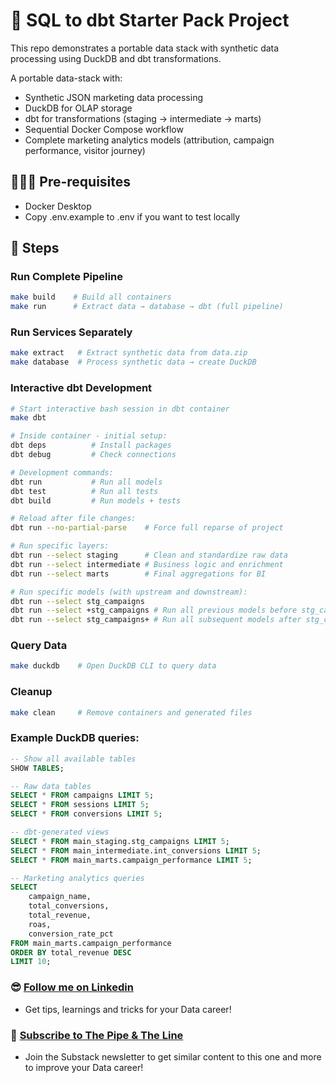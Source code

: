 # 🚀 SQL to dbt Starter Pack Project

This repo demonstrates a portable data stack with synthetic data processing using DuckDB and dbt transformations.

A portable data-stack with:
- Synthetic JSON marketing data processing
- DuckDB for OLAP storage  
- dbt for transformations (staging → intermediate → marts)
- Sequential Docker Compose workflow
- Complete marketing analytics models (attribution, campaign performance, visitor journey)

## 🙋🏻‍♂️ Pre-requisites
- Docker Desktop
- Copy .env.example to .env if you want to test locally

## 📝 Steps

### Run Complete Pipeline
```sh
make build    # Build all containers
make run      # Extract data → database → dbt (full pipeline)
```

### Run Services Separately
```sh
make extract   # Extract synthetic data from data.zip
make database  # Process synthetic data → create DuckDB
```

### Interactive dbt Development
```sh
# Start interactive bash session in dbt container
make dbt

# Inside container - initial setup:
dbt deps          # Install packages
dbt debug         # Check connections

# Development commands:
dbt run           # Run all models
dbt test          # Run all tests
dbt build         # Run models + tests

# Reload after file changes:
dbt run --no-partial-parse    # Force full reparse of project

# Run specific layers:
dbt run --select staging      # Clean and standardize raw data
dbt run --select intermediate # Business logic and enrichment
dbt run --select marts        # Final aggregations for BI

# Run specific models (with upstream and downstream):
dbt run --select stg_campaigns
dbt run --select +stg_campaigns # Run all previous models before stg_campaigns
dbt run --select stg_campaigns+ # Run all subsequent models after stg_campaigns

```

### Query Data
```sh
make duckdb    # Open DuckDB CLI to query data
```

### Cleanup
```sh
make clean     # Remove containers and generated files
```

### Example DuckDB queries:
```sql
-- Show all available tables
SHOW TABLES; 

-- Raw data tables
SELECT * FROM campaigns LIMIT 5;
SELECT * FROM sessions LIMIT 5;
SELECT * FROM conversions LIMIT 5;

-- dbt-generated views
SELECT * FROM main_staging.stg_campaigns LIMIT 5;
SELECT * FROM main_intermediate.int_conversions LIMIT 5;
SELECT * FROM main_marts.campaign_performance LIMIT 5;

-- Marketing analytics queries
SELECT 
    campaign_name,
    total_conversions,
    total_revenue,
    roas,
    conversion_rate_pct
FROM main_marts.campaign_performance 
ORDER BY total_revenue DESC 
LIMIT 10;
```

### 😎 [Follow me on Linkedin](https://www.linkedin.com/in/alejandro-aboy/)
- Get tips, learnings and tricks for your Data career!

### 📩 [Subscribe to The Pipe & The Line](https://thepipeandtheline.substack.com/?utm_source=github&utm_medium=referral)
- Join the Substack newsletter to get similar content to this one and more to improve your Data career!
